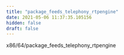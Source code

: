 ```yaml
---
title: "package_feeds_telephony_rtpengine"
date: 2021-05-06 11:37:35.105156
hidden: false
draft: false
---
```


x86/64/package_feeds_telephony_rtpengine

